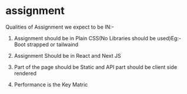 # assignment

Qualities of Assignment we expect to be IN:-

1) Assignment should be in Plain CSS(No Libraries should be used)Eg:- Boot strapped or tailwaind

2) Assignment Should be in React and Next JS 

3) Part of the page should be Static and API part should be client side rendered

4) Performance is the Key Matric
